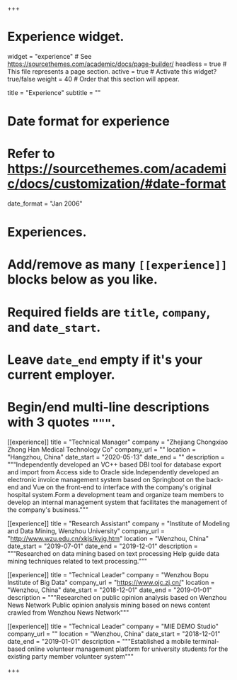 +++
# Experience widget.
widget = "experience"  # See https://sourcethemes.com/academic/docs/page-builder/
headless = true  # This file represents a page section.
active = true  # Activate this widget? true/false
weight = 40  # Order that this section will appear.

title = "Experience"
subtitle = ""

# Date format for experience
#   Refer to https://sourcethemes.com/academic/docs/customization/#date-format
date_format = "Jan 2006"

# Experiences.
#   Add/remove as many `[[experience]]` blocks below as you like.
#   Required fields are `title`, `company`, and `date_start`.
#   Leave `date_end` empty if it's your current employer.
#   Begin/end multi-line descriptions with 3 quotes `"""`.
[[experience]]
  title = "Technical Manager"
  company = "Zhejiang Chongxiao Zhong Han Medical Technology Co"
  company_url = ""
  location = "Hangzhou, China"
  date_start = "2020-05-13"
  date_end = ""
  description = """Independently developed an VC++ based DBI tool for database export and import from Access side to Oracle side.Independently developed an electronic invoice management system based on Springboot on the back-end and Vue on the front-end to interface with the company's original hospital system.Form a development team and organize team members to develop an internal management system that facilitates the management of the company's business."""



[[experience]]
  title = "Research Assistant"
  company = "Institute of Modeling and Data Mining, Wenzhou University"
  company_url = "http://www.wzu.edu.cn/xkjs/kyjg.htm"
  location = "Wenzhou, China"
  date_start = "2019-07-01"
  date_end = "2019-12-01"
  description = """Researched on data mining based on text processing
  Help guide data mining techniques related to text processing."""



[[experience]]
  title = "Technical Leader"
  company = "Wenzhou Bopu Institute of Big Data"
  company_url = "https://www.ojc.zj.cn/"
  location = "Wenzhou, China"
  date_start = "2018-12-01"
  date_end = "2019-01-01"
  description = """Researched on public opinion analysis based on Wenzhou News Network
  Public opinion analysis mining based on news content crawled from Wenzhou News Network"""



[[experience]]
  title = "Technical Leader"
  company = "MIE DEMO Studio"
  company_url = ""
  location = "Wenzhou, China"
  date_start = "2018-12-01"
  date_end = "2019-01-01"
  description = """Established a mobile terminal-based online volunteer management platform for university students for the existing party member volunteer system"""

+++
